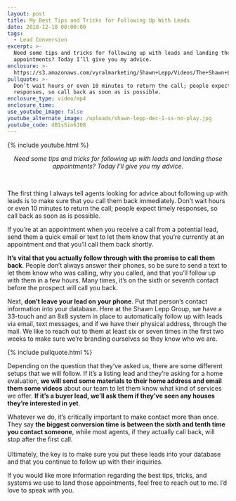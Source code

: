 ```yaml
---
layout: post
title: My Best Tips and Tricks for Following Up With Leads
date: 2018-12-18 00:00:00
tags:
  - Lead Conversion
excerpt: >-
  Need some tips and tricks for following up with leads and landing those
  appointments? Today I’ll give you my advice.
enclosure: >-
  https://s3.amazonaws.com/vyralmarketing/Shawn+Lepp/Videos/The+Shawn+Lepp+Group+-+My+Best+Tips+and+Tricks+for+Following+Up+With+Leads.mp4
pullquote: >-
  Don’t wait hours or even 10 minutes to return the call; people expect timely
  responses, so call back as soon as is possible.
enclosure_type: video/mp4
enclosure_time:
use_youtube_image: false
youtube_alternate_image: /uploads/shawn-lepp-dec-1-ss-no-play.jpg
youtube_code: dB1sSin6J08
---
```


{% include youtube.html %}

<center><em>Need some tips and tricks for following up with leads and landing those appointments? Today I&rsquo;ll give you my advice.</em></center>

&nbsp;

The first thing I always tell agents looking for advice about following up with leads is to make sure that you call them back immediately. Don’t wait hours or even 10 minutes to return the call; people expect timely responses, so call back as soon as is possible.

If you’re at an appointment when you receive a call from a potential lead, send them a quick email or text to let them know that you’re currently at an appointment and that you’ll call them back shortly.

**It’s vital that you actually follow through with the promise to call them back**. People don’t always answer their phones, so be sure to send a text to let them know who was calling, why you called, and that you’ll follow up with them in a few hours. Many times, it’s on the sixth or seventh contact before the prospect will call you back.

Next, **don’t leave your lead on your phone**. Put that person’s contact information into your database. Here at the Shawn Lepp Group, we have a 33-touch and an 8x8 system in place to automatically follow up with leads via email, text messages, and if we have their physical address, through the mail. We like to reach out to them at least six or seven times in the first two weeks to make sure we’re branding ourselves so they know who we are.

{% include pullquote.html %}

Depending on the question that they’ve asked us, there are some different setups that we will follow. If it’s a listing lead and they’re asking for a home evaluation, **we will send some materials to their home address and email them some videos** about our team to let them know what kind of services we offer. **If it’s a buyer lead, we’ll ask them if they’ve seen any houses they’re interested in yet**.

Whatever we do, it’s critically important to make contact more than once. They say **the biggest conversion time is between the sixth and tenth time you contact someone**, while most agents, if they actually call back, will stop after the first call.<br><br>Ultimately, the key is to make sure you put these leads into your database and that you continue to follow up with their inquiries.

If you would like more information regarding the best tips, tricks, and systems we use to land those appointments, feel free to reach out to me. I’d love to speak with you.